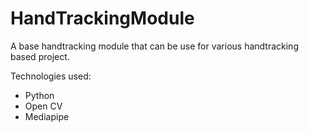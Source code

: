# HandTrackingModule

A base handtracking module that can be use for various handtracking based project.

Technologies used:
  * Python
  * Open CV
  * Mediapipe
